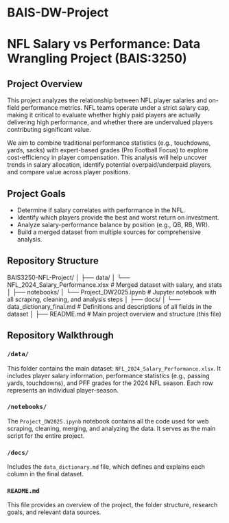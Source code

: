 # BAIS-DW-Project
# NFL Salary vs Performance: Data Wrangling Project (BAIS:3250)

## Project Overview

This project analyzes the relationship between NFL player salaries and on-field performance metrics. NFL teams operate under a strict salary cap, making it critical to evaluate whether highly paid players are actually delivering high performance, and whether there are undervalued players contributing significant value.

We aim to combine traditional performance statistics (e.g., touchdowns, yards, sacks) with expert-based grades (Pro Football Focus) to explore cost-efficiency in player compensation. This analysis will help uncover trends in salary allocation, identify potential overpaid/underpaid players, and compare value across player positions.

## Project Goals

- Determine if salary correlates with performance in the NFL.
- Identify which players provide the best and worst return on investment.
- Analyze salary-performance balance by position (e.g., QB, RB, WR).
- Build a merged dataset from multiple sources for comprehensive analysis.

## Repository Structure
BAIS3250-NFL-Project/
│
├── data/
│ └── NFL_2024_Salary_Performance.xlsx # Merged dataset with salary, and stats
│
├── notebooks/
│ └── Project_DW2025.ipynb # Jupyter notebook with all scraping, cleaning, and analysis steps
│
├── docs/
│ └── data_dictionary_final.md # Definitions and descriptions of all fields in the dataset
│
├── README.md # Main project overview and structure (this file)

## Repository Walkthrough

### `/data/`
This folder contains the main dataset: `NFL_2024_Salary_Performance.xlsx`. It includes player salary information, performance statistics (e.g., passing yards, touchdowns), and PFF grades for the 2024 NFL season. Each row represents an individual player-season.

### `/notebooks/`
The `Project_DW2025.ipynb` notebook contains all the code used for web scraping, cleaning, merging, and analyzing the data. It serves as the main script for the entire project.

### `/docs/`
Includes the `data_dictionary.md` file, which defines and explains each column in the final dataset.

### `README.md`
This file provides an overview of the project, the folder structure, research goals, and relevant data sources.
